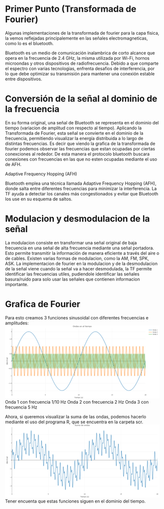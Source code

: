 # Primer Punto (Transformada de Fourier)

Algunas implementaciones de la transformada de fourier para la capa fisica, la vemos reflejadas principalemente en las señales electromagneticas, como lo es el bluetooth.

Bluetooth es un medio de comunicación inalambrica de corto alcance que opera en la frecuencia de 2.4 GHz, la misma utilizada por Wi-Fi, hornos microondas y otros dispositivos de radiofrecuencia. Debido a que comparte el espectro con varias tecnologias, enfrenta desafios de interferencia, por lo que debe optimizar su transmisión para mantener una conexión estable entre dispositivos.

# Conversión de la señal al dominio de la frecuencia

En su forma original, una señal de Bluetooth se representa en el dominio del tiempo (variacion de amplitud con respecto al tiempo).
Aplicando la Transformada de Fourier, esta señal se convierte en el dominio de la frecuencia, permitiendo visualizar la energía distribuida a lo largo de distintas frecuencias. Es decir que viendo la grafica de la transformada de fourier podemos observar las frecuencias que estan ocupadas por ciertas conexciones al rededor. De esta manera el protocolo bluetooth buscara conexiones con frecuencias en las que no esten ocupadas mediante el uso de AFH.

Adaptive Frequency Hopping (AFH)

Bluetooth emplea una técnica llamada Adaptive Frequency Hopping (AFH), donde salta entre diferentes frecuencias para minimizar la interferencia. La TF ayuda a detectar los canales más congestionados y evitar que Bluetooth los use en su esquema de saltos.

# Modulacion y desmodulacion de la señal
La modulacion consiste en transformar una señal original de baja frecuencia en una señal de alta frecuencia mediante una señal portadora. Esto permite transmitir la información de manera eficiente a través del aire o de cables. Existen varias formas de modulacion, como la AM, FM, SPK, ASK.
La implementacion de fourier en la modulacion y de la desmodulacion de la señal viene cuando la señal va a hacer desmodulada, la TF permite identificar las frecuencias utiles, pudiendole identificar las señales basura/ruido para solo usar las señales que contienen informacion importante.


# Grafica de Fourier
Para esto creamos 3 funciones sinusoidal con diferentes frecuencias e amplitudes:
![alt text](https://github.com/samuelleyton2006/PrimerParcialR--RC/blob/main/PrimerPunto/scr/FUNCIONES.png?raw=true)
Onda 1 con frecuencia 1/10 Hz
Onda 2 con frecuencia 2 Hz
Onda 3 con frecuencia 5 Hz

Ahora, si queremos visualizar la suma de las ondas, podemos hacerlo mediante el uso del programa R, que se encuentra en la carpeta scr.
![alt text](https://github.com/samuelleyton2006/PrimerParcialR--RC/blob/main/PrimerPunto/scr/Sumas.png?raw=true)
Tener encuenta que estas funciones siguen en el dominio del tiempo.



